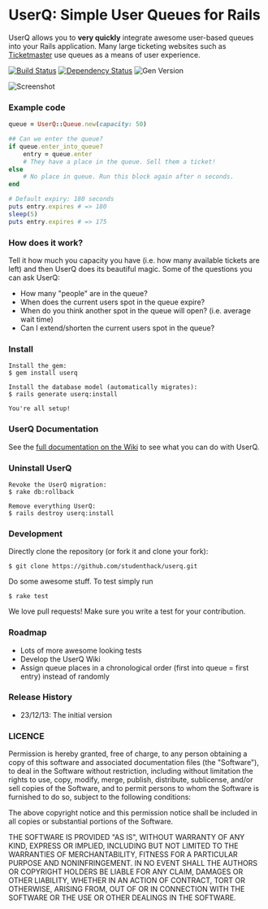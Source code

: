# UserQ: Simple User Queues for Rails

UserQ allows you to **very quickly** integrate awesome user-based queues into your Rails application. Many large ticketing websites such as [Ticketmaster](http://www.ticketmaster.com) use queues as a means of user experience.

[![Build Status](https://travis-ci.org/studenthack/userq.png?branch=master)](https://travis-ci.org/studenthack/userq)
[![Dependency Status](https://gemnasium.com/studenthack/userq.png)](https://gemnasium.com/studenthack/userq)
![Gen Version](https://d25lcipzij17d.cloudfront.net/badge.png?title=gem&type=3c&v=0.0.2)

![Screenshot](http://i.imgur.com/uqYjMyF.gif)

### Example code
```ruby
queue = UserQ::Queue.new(capacity: 50)

## Can we enter the queue?
if queue.enter_into_queue?
	entry = queue.enter
	# They have a place in the queue. Sell them a ticket!
else
	# No place in queue. Run this block again after n seconds.
end

# Default expiry: 180 seconds
puts entry.expires # => 180
sleep(5)
puts entry.expires # => 175
```

### How does it work?
Tell it how much you capacity you have (i.e. how many available tickets are left) and then UserQ does its beautiful magic. Some of the questions you can ask UserQ:

* How many "people" are in the queue?
* When does the current users spot in the queue expire?
* When do you think another spot in the queue will open? (i.e. average wait time)
* Can I extend/shorten the current users spot in the queue?

### Install
```
Install the gem:
$ gem install userq

Install the database model (automatically migrates):
$ rails generate userq:install

You're all setup!
```


### UserQ Documentation
See the [full documentation on the Wiki](https://github.com/studenthack/userq/wiki/Documentation) to see what you can do with UserQ.


### Uninstall UserQ
```
Revoke the UserQ migration:
$ rake db:rollback

Remove everything UserQ:
$ rails destroy userq:install
```


### Development
Directly clone the repository (or fork it and clone your fork):
```
$ git clone https://github.com/studenthack/userq.git
```

Do some awesome stuff. To test simply run
```
$ rake test
```

We love pull requests! Make sure you write a test for your contribution.

### Roadmap
- Lots of more awesome looking tests
- Develop the UserQ Wiki
- Assign queue places in a chronological order (first into queue = first entry) instead of randomly

### Release History
- 23/12/13: The initial version

### LICENCE
Permission is hereby granted, free of charge, to any person obtaining
a copy of this software and associated documentation files (the
"Software"), to deal in the Software without restriction, including
without limitation the rights to use, copy, modify, merge, publish,
distribute, sublicense, and/or sell copies of the Software, and to
permit persons to whom the Software is furnished to do so, subject to
the following conditions:

The above copyright notice and this permission notice shall be
included in all copies or substantial portions of the Software.

THE SOFTWARE IS PROVIDED "AS IS", WITHOUT WARRANTY OF ANY KIND,
EXPRESS OR IMPLIED, INCLUDING BUT NOT LIMITED TO THE WARRANTIES OF
MERCHANTABILITY, FITNESS FOR A PARTICULAR PURPOSE AND
NONINFRINGEMENT. IN NO EVENT SHALL THE AUTHORS OR COPYRIGHT HOLDERS BE
LIABLE FOR ANY CLAIM, DAMAGES OR OTHER LIABILITY, WHETHER IN AN ACTION
OF CONTRACT, TORT OR OTHERWISE, ARISING FROM, OUT OF OR IN CONNECTION
WITH THE SOFTWARE OR THE USE OR OTHER DEALINGS IN THE SOFTWARE.
